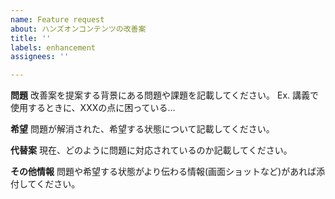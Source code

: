 ```yaml
---
name: Feature request
about: ハンズオンコンテンツの改善案
title: ''
labels: enhancement
assignees: ''

---
```


**問題**
改善案を提案する背景にある問題や課題を記載してください。
Ex. 講義で使用するときに、XXXの点に困っている...

**希望**
問題が解消された、希望する状態について記載してください。

**代替案**
現在、どのように問題に対応されているのか記載してください。

**その他情報**
問題や希望する状態がより伝わる情報(画面ショットなど)があれば添付してください。
